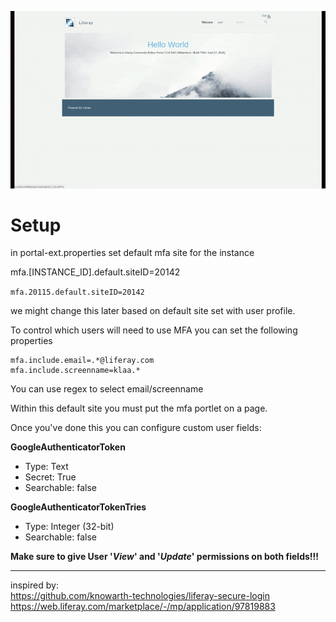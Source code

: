 ![Using MFA with Google Authenticator App!](google-authenticator.gif "Using MFA with Google Authenticator app")

# Setup

in portal-ext.properties set default mfa site for the instance

mfa.[INSTANCE_ID].default.siteID=20142  

`mfa.20115.default.siteID=20142`

we might change this later based on default site set with user profile.

To control which users will need to use MFA you can set the following properties
```
mfa.include.email=.*@liferay.com
mfa.include.screenname=klaa.*
```
You can use regex to select email/screenname

Within this default site you must put the mfa portlet on a page.

Once you've done this you can configure custom user fields:

**GoogleAuthenticatorToken**  
- Type: Text
- Secret: True
- Searchable: false

**GoogleAuthenticatorTokenTries**
- Type: Integer (32-bit)
- Searchable: false

**Make sure to give User '*View*' and '*Update*' permissions on both fields!!!**

---
inspired by:  
https://github.com/knowarth-technologies/liferay-secure-login  
https://web.liferay.com/marketplace/-/mp/application/97819883

